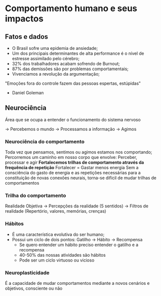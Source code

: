 # Comportamento humano e seus impactos

## Fatos e dados

- O Brasil sofre uma epidemia de ansiedade;
- Um dos principais determinantes de alta performance é o nível de estresse assimilado pelo cérebro;
- 32% dos trabalhadores acabam sofrendo de Burnout;
- 87% das demissões são por problemas comportamentais;
- Vivenciamos a revolução da argumentação;

"Emoções fora do controle fazem das pessoas espertas, estúpidas"

- Daniel Goleman

## Neurociência

Área que se ocupa a entender o funcionamento do sistema nervoso

-> Percebemos o mundo -> Processamos a informação -> Agimos

### Neurociência do comportamento

Toda vez que pensamos, sentimos ou agimos estamos nos comportando;
Percorremos um caminho em nosso corpo que envolve: Perceber, processar e agir
**Fortalecemos trilhas de comportamento através da frequência de repetição**
Fortalecer = Gastar menos energia
Sem a consciência do gasto de energia e as repetições necessárias para a constituição de novas conexões neurais, torna-se  difícil de mudar trilhas de comportamentos

### Trilha do comportamento

Realidade Objetiva ->
Percepções da realidade (5 sentidos) ->
Filtros de realidade (Repertório, valores, memórias, crenças)

### Hábitos

- É uma característica evolutiva do ser humano;
- Possui um ciclo de dois pontos: Gatilho -> Hábito -> Recompensa
  - Se quero entender um hábito preciso entender o gatilho e a recompensa
  - 40-50% das nossas atividades são hábitos
  - Pode ser um ciclo virtuoso ou vicioso

### Neuroplasticidade

É a capacidade de mudar comportamentos mediante a novos cenários e objetivos, consciente ou não
